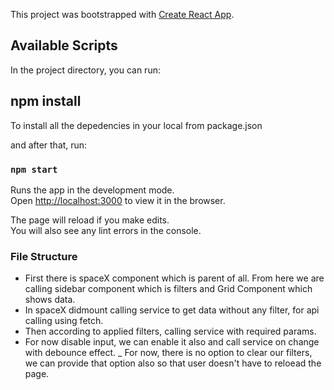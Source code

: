 This project was bootstrapped with [Create React App](https://github.com/facebook/create-react-app).

## Available Scripts

In the project directory, you can run:

## npm install
To install all the depedencies in your local from package.json

and after that, run:

### `npm start`

Runs the app in the development mode.<br>
Open [http://localhost:3000](http://localhost:3000) to view it in the browser.

The page will reload if you make edits.<br>
You will also see any lint errors in the console.


### File Structure
- First there is spaceX component which is parent of all. From here we are calling sidebar component which is filters and Grid Component which shows data.
- In spaceX didmount calling service to get data without any filter, for api calling using fetch.
- Then according to applied filters, calling service with required params.
- For now disable input, we can enable it also and call service on change with debounce effect.
_ For now, there is no option to clear our filters, we can provide that option also so that user doesn't have to reloead the page.

